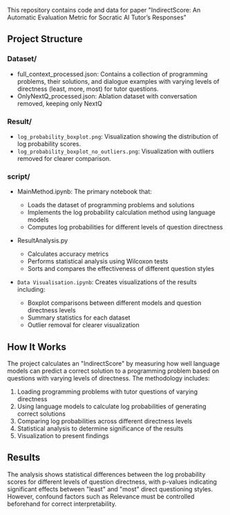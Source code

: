 This repository contains code and data for paper "IndirectScore: An Automatic Evaluation Metric for Socratic AI Tutor’s Responses"

## Project Structure

### Dataset/
- full_context_processed.json: Contains a collection of programming problems, their solutions, and dialogue examples with varying levels of directness (least, more, most) for tutor questions.
- OnlyNextQ_processed.json: Ablation dataset with conversation removed, keeping only NextQ

### Result/
- `log_probability_boxplot.png`: Visualization showing the distribution of log probability scores.
- `log_probability_boxplot_no_outliers.png`: Visualization with outliers removed for clearer comparison.

### script/
- MainMethod.ipynb: The primary notebook that:
  - Loads the dataset of programming problems and solutions
  - Implements the log probability calculation method using language models
  - Computes log probabilities for different levels of question directness

- ResultAnalysis.py
  - Calculates accuracy metrics
  - Performs statistical analysis using Wilcoxon tests
  - Sorts and compares the effectiveness of different question styles

- `Data Visualisation.ipynb`: Creates visualizations of the results including:
  - Boxplot comparisons between different models and question directness levels
  - Summary statistics for each dataset
  - Outlier removal for clearer visualization

## How It Works

The project calculates an "IndirectScore" by measuring how well language models can predict a correct solution to a programming problem based on questions with varying levels of directness.
The methodology includes:
1. Loading programming problems with tutor questions of varying directness
2. Using language models to calculate log probabilities of generating correct solutions
3. Comparing log probabilities across different directness levels
4. Statistical analysis to determine significance of the results
5. Visualization to present findings

## Results

The analysis shows statistical differences between the log probability scores for different levels of question directness, with p-values indicating significant effects between "least" and "most" direct questioning styles.
However, confound factors such as Relevance must be controlled beforehand for correct interpretability. 